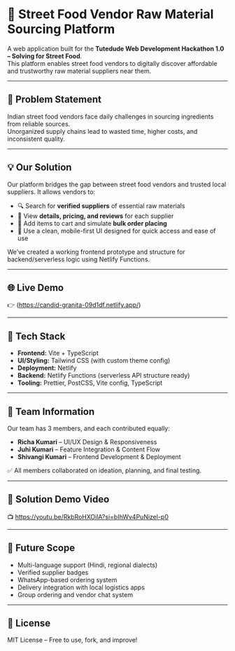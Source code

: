 # 🛒 Street Food Vendor Raw Material Sourcing Platform

A web application built for the **Tutedude Web Development Hackathon 1.0 – Solving for Street Food**.  
This platform enables street food vendors to digitally discover affordable and trustworthy raw material suppliers near them.

---

## 🚩 Problem Statement

Indian street food vendors face daily challenges in sourcing ingredients from reliable sources.  
Unorganized supply chains lead to wasted time, higher costs, and inconsistent quality.

---

## 💡 Our Solution

Our platform bridges the gap between street food vendors and trusted local suppliers. It allows vendors to:

- 🔍 Search for **verified suppliers** of essential raw materials  
- 💬 View **details, pricing, and reviews** for each supplier  
- 🛒 Add items to cart and simulate **bulk order placing**  
- 📲 Use a clean, mobile-first UI designed for quick access and ease of use  

We’ve created a working frontend prototype and structure for backend/serverless logic using Netlify Functions.

---

## 🌐 Live Demo

👉 (https://candid-granita-09d1df.netlify.app/)

---

## 🧰 Tech Stack

- **Frontend:** Vite + TypeScript  
- **UI/Styling:** Tailwind CSS (with custom theme config)  
- **Deployment:** Netlify  
- **Backend:** Netlify Functions (serverless API structure ready)  
- **Tooling:** Prettier, PostCSS, Vite config, TypeScript

---

## 👥 Team Information

Our team has 3 members, and each contributed equally:

- **Richa Kumari** – UI/UX Design & Responsiveness  
- **Juhi Kumari** – Feature Integration & Content Flow  
- **Shivangi Kumari** – Frontend Development & Deployment  

✅ All members collaborated on ideation, planning, and final testing.

---

## 🎥 Solution Demo Video

📺 https://youtu.be/RkbRoHXOilA?si=bIhWv4PuNizel-p0 

---

## 🔮 Future Scope

- Multi-language support (Hindi, regional dialects)  
- Verified supplier badges  
- WhatsApp-based ordering system  
- Delivery integration with local logistics apps  
- Group ordering and vendor chat system

---

## 📄 License

MIT License – Free to use, fork, and improve!
